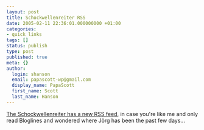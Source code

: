 ```yaml
---
layout: post
title: Schockwellenreiter RSS
date: 2005-02-11 22:36:01.000000000 +01:00
categories:
- quick links
tags: []
status: publish
type: post
published: true
meta: {}
author:
  login: shanson
  email: papascott-wp@gmail.com
  display_name: PapaScott
  first_name: Scott
  last_name: Hanson
---
```

<p><a title="Der Schockwellenreiter: Weblog-Archiv 11.02.2005" href="http://www.schockwellenreiter.de/2005/02/11.html#derSchockwellenreiterHatWiederEinenRssfeed">The Schockwellenreiter has a new RSS feed</a>, in case you're like me and only read Bloglines and wondered where Jörg has been the past few days...</p>
